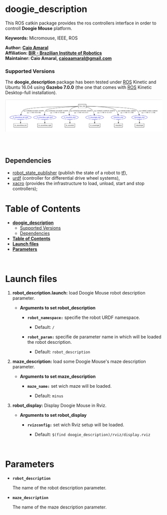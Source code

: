 # **doogie_description**

This ROS catkin package provides the ros controllers interface in order to controll **Doogie Mouse** platform.

**Keywords:** Micromouse, IEEE, ROS

**Author: [Caio Amaral]<br />
Affiliation: [BIR - Brazilian Institute of Robotics]<br />
Maintainer: Caio Amaral, caioaamaral@gmail.com**

### Supported Versions

The **doogie_description** package has been tested under [ROS] Kinetic and Ubuntu 16.04 using **Gazebo 7.0.0** (the one that comes with [ROS] Kinetic Desktop-full installation). 

<!-- [![Build Status](http://rsl-ci.ethz.ch/buildStatus/icon?job=ros_best_practices)](http://rsl-ci.ethz.ch/job/ros_best_practices/) TODO -->

<p align="center">
   <img src="docs/doogie_description.png" alt="doogie_description graph" title="Example Image">
</p>
</br>

</br>

## Dependencies 
- [robot_state_publisher] (publish the state of a robot to [tf]),
- [urdf] (controller for differential drive wheel systems),
- [xacro] (provides the infrastructure to load, unload, start and stop controllers);

# **Table of Contents**
- [**doogie_description**](#doogiedescription)
    - [Supported Versions](#supported-versions)
  - [Dependencies](#dependencies)
- [**Table of Contents**](#table-of-contents)
- [**Launch files**](#launch-files)
- [**Parameters**](#parameters)

</br>

# **Launch files**

1. **robot_description.launch:** load Doogie Mouse robot description parameter.

     - **Arguments to set robot_description**

       - **`robot_namespace:`** specifie the robot URDF namespace.
      
          - Default: `/`
           
       - **`robot_param:`** specifie de parameter name in which will be loaded the robot description.
       
          - Default: `robot_description` 

2. **maze_description:** load some Doogie Mouse's maze description parameter.
   
     - **Arguments to set maze_description**
      
       - **`maze_name:`** set wich maze will be loaded.
         
          - Default: `minus`  

3. **robot_display:** Display Doogie Mouse in Rviz.
   
     - **Arguments to set robot_display**
      
       - **`rvizconfig:`** set wich Rviz setup will be loaded.
         
          - Default: `$(find doogie_description)/rviz/display.rviz`

</br>

# **Parameters**

- **`robot_description`**

	The name of the robot description parameter.

- **`maze_description`**

    The name of the maze description parameter.


[controller_manager]: https://wiki.ros.org/controller_manager

[diff_drive_controller]: https://wiki.ros.org/diff_drive_controller

[doogie_description]:  https://github.com/Brazilian-Institute-of-Robotics/doogie_description

[doogie_description]:  https://github.com/Brazilian-Institute-of-Robotics/doogie_description

[doogie_simulators]: https://github.com/Brazilian-Institute-of-Robotics/doogie_simulators

[gazebo_ros]: http://wiki.ros.org/gazebo_ros

[gazebo_ros_control]: http://wiki.ros.org/gazebo_ros_control

[gazebo_plugins]: http://wiki.ros.org/gazebo_plugins

[joint_state_controller]: http://docs.ros.org/kinetic/api/joint_state_controller/html/c++/classjoint__state__controller_1_1JointStateController.html

[ros_control / gazebo_ros_control]: https://gazebosim.org/tutorials?tut=ros_control

[ROS]: http://www.ros.org

[tf]: https://wiki.ros.org/tf

[URDF]: http://wiki.ros.org/urdf 

[Xacro]: http://wiki.ros.org/xacro 

[Rviz]: http://wiki.ros.org/rviz

[robot_state_publisher]: https://wiki.ros.org/robot_state_publisher

[BIR - Brazilian Institute of Robotics]: https://github.com/Brazilian-Institute-of-Robotics

[Caio Amaral]: https://github.com/caioaamaral